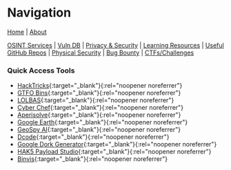 # Navigation
[Home](index.md) | [About](about.md)

[OSINT Services](osint-services.md) | [Vuln DB](vuln-db.md) | [Privacy & Security](privacy-security.md) | [Learning Resources](learning-resources.md) | [Useful GitHub Repos](useful-github-repos.md) | [Physical Security](physical-security.md) | [Bug Bounty](bug-bounty.md) | [CTFs/Challenges](ctfs-challenges.md)

### Quick Access Tools
* [HackTricks](https://book.hacktricks.xyz/){:target="_blank"}{:rel="noopener noreferrer"}
* [GTFO Bins](https://gtfobins.github.io/){:target="_blank"}{:rel="noopener noreferrer"}
* [LOLBAS](https://lolbas-project.github.io/#){:target="_blank"}{:rel="noopener noreferrer"}
* [Cyber Chef](https://gchq.github.io/CyberChef/){:target="_blank"}{:rel="noopener noreferrer"}
* [Aperisolve](https://www.aperisolve.com/){:target="_blank"}{:rel="noopener noreferrer"}
* [Google Earth](https://earth.google.com/){:target="_blank"}{:rel="noopener noreferrer"}
* [GeoSpy AI](https://geospy.web.app/){:target="_blank"}{:rel="noopener noreferrer"}
* [Dcode](https://www.dcode.fr/en){:target="_blank"}{:rel="noopener noreferrer"}
* [Google Dork Generator](https://pentest-tools.com/information-gathering/google-hacking){:target="_blank"}{:rel="noopener noreferrer"}
* [HAK5 Payload Studio](https://payloadstudio.hak5.org/community/){:target="_blank"}{:rel="noopener noreferrer"}
* [Binvis](https://binvis.io/#/){:target="_blank"}{:rel="noopener noreferrer"}
